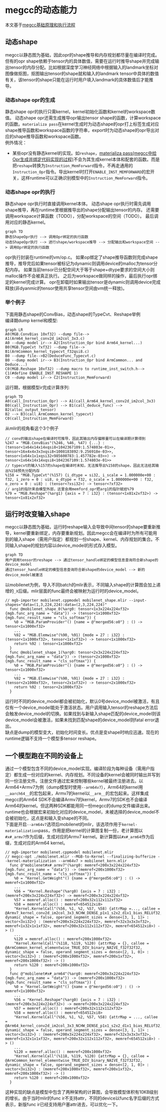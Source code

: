 # megcc的动态能力
本文基于[megcc基础原理和执行流程](megcc_arch.md)
## 动态shape  
megcc以静态图为基础，因此opr的shape推导和内存规划都尽量在编译时完成。 但有的opr shape依赖于tensor内的具体数值，需要在运行时推导shape并完成输出tensor的内存分配。比如根据深度学习神经网络中根据输入的landmark坐标对图像做抠图，抠图输出tensor的shape就和输入的landmark tensor中具体的数值有关，该tensor的shape只能在运行时用户填入landmark的具体数值后才能推导。        

### 动态shape opr的生成  
静态shape opr的执行只需kernel，kernel初始化函数和kernel的workspace数值。 动态shape opr还需生成推导opr输出tensor shape的函数，计算workspace的函数。`materializa pass`在kernel生成时为动态shape的opr打上标签生成对应shape推导函数和workspace函数的字符串，export时为动态shape的opr导出对应的shape推导函数和workspace函数。  
例外情况：  
* 某些opr没有静态kernel的实现。如`reshape`，[materializa pass(megcc中给Opr生成并绑定代码实现的过程)](../compiler/lib/Dialect/Kernel/Transforms/KernelMaterialization.cpp)不会为其生成kernel本体和配套的函数。而是把`reshape`转换为`Instruction_MemForward`指令，不再走通用的`Instruction_Opr`指令。导出kernel时打开`ENABLE_INST_MEMFORWARD`的宏开关，这样runtime可以正确识别模型中的`Instruction_MemForward`指令。   

### 动态shape opr的执行  
静态shape opr执行时直接调用kernel本体。 动态shape opr执行时需先调用shape推导，再在runtime里根据推导出的shape分配输出tensor的内存。 还需要调用workspace计算函数（TODO），分配workspace的空间（TODO）。 最后调用对应的静态kernel。  

```mermaid
graph TD
静态ShapeOpr执行 --> 调用Opr绑定的执行函数  
动态ShapeOpr执行 --> 进行shape/workspace推导 --> 分配输出和workspace空间 --> 调用Opr绑定的执行函数
``` 
opr执行封装在runtime的vm/op.c。 如果op绑定了shape推导函数则完成shape推导，推导完后如果tensor被标记为dynamic则调用device的malloc为tensor分配内存。 如果当前tensor已分配空间大于等于shape+dtype要求的空间大小则malloc操作不会被真正执行。 之后为workspace做同样的操作，最后执行opr绑定的kernel完成计算。 opr在卸载时如果输出tensor是dynamic则调用device完成释放(非dyanmic的tensor使用共享tensor空间由vm统一释放)。    
### 举个例子
下面用静态shape的ConvBias，动态shape的TypeCvt、Reshape举例  
编译期dump kernel和模型:     
```mermaid
graph LR
A0(MGB.ConvBias 10xf32) --dump file--> A1(Arm64_kernel_conv2d_im2col_3x3.c)
A0 --dump model ir--> A2(Instruction_Opr bind Arm64_kernel...)
B0(MGB.TypeCvt ?xf32) --dump file--> B1(ArmCommon_kernel_typecvt_f32qsi8.c)
B0 --dump file-->B2(DeduceFunc_Typecvt.c)
B0 --dump model ir--> B3(Instruction_Opr bind ArmCommon... and Deduce...)
C0(MGB.Reshape 10xf32) --dump macro to runtime_inst_switch.h--> C1(#define ENABLE_INST_RESHAPE 1)  
C0 --dump model ir--> C2(Instruction_MemForward)
```
运行期，根据模型ir完成计算序列:  
```mermaid
graph TD
A0(call_Instruction_Opr) --> A1(call_Arm64_kernel_conv2d_im2col_3x3) 
B0(call_Instruction_Opr) --> B1(call_deduce_func) --> B2(alloc_output_tensor) 
B2 --> B3(call_ArmCommon_kernel_typecvt) 
C0(call_Instruction_MemForward)
```
从mlir的视角看这个3个例子  
```mlir
// conv的输出shape在编译时可推导，因此其输出内存偏移量可以在编译期计算得到
%247 = "MGB.ConvBias"(%246, %46, %47) {...} : (tensor<1x64x14x14xqsi8<1042367109:1.574803e-01>>, tensor<16x4x4x3x3xqsi8<1008183892:9.256918e-03>>, tensor<1x64x1x1xqsi32<985600783:1.457782e-03>>) -> tensor<1x64x14x14xqsi8<1042367109:1.574803e-01>>
// typecvt的输入%157的shape在编译时未知，无法推导出%158的shape，因此无法给其输出%158预先分配内存
%158 = "MGB.TypeCvt"(%157) {i_dtype = si32, i_scale = 1.000000e+00 : f32, i_zero = 0 : ui8, o_dtype = f32, o_scale = 1.000000e+00 : f32, o_zero = 0 : ui8} : (tensor<?xsi32>) -> tensor<?xf32>
// arg1的指针来自模型外部，这里会用memford_opr把arg1的指针赋给%79
%79 = "MGB.Reshape"(%arg1) {axis = 7 : i32} : (tensor<1x81x2xf32>) -> tensor<1x81x2xf32>
```
## 运行时改变输入shape
megcc以静态图为基础，运行时reshape输入会导致中间tensor的shape要重新推导，kernel要重新绑定，内存要重新规划。因此megcc会在编译时为所有可能用到的输入shape（需用户指定）都规划一份shape、kernel、内存规划的集合。不同输入shape的规划内容以device_model的形式存入模型。   
```mermaid
graph TD
用户调用tensor的reshape --> 通过tensor_handle绑定的模型信息查询符合新shape的device_model
通过tensor_handle绑定的模型信息查询符合新shape的device_model --> 新的device_model被激活
```
以mobilenet为例，导入不同batch的mlir表示，不同输入shape的计算图会加上递增的`_X`后缀。mlir层面的func最终会被映射为运行时的device_model。        
```mlir
// mgb-importer mobilenet.cppmodel mobilenet_shape.mlir --input-shapes="data=(1,3,224,224):data=(2,3,224,224)"
  func @mobilenet_shape_0(%arg0: tensor<1x3x224x224xf32> {mgb.func_arg_name = "data"}) -> (tensor<1x1000xf32> {mgb.func_result_name = "cls_softmax"}) {
    %0 = "MGB.ParamProvider"() {name = @"merged56:o0"} : () -> tensor<1x1000xf32>
    ...
    %92 = "MGB.Elemwise"(%90, %91) {mode = 27 : i32} : (tensor<1x1000xf32>, tensor<1x1xf32>) -> tensor<1x1000xf32>
    return %92 : tensor<1x1000xf32>
  }
  func @mobilenet_shape_1(%arg0: tensor<2x3x224x224xf32> {mgb.func_arg_name = "data"}) -> (tensor<2x1000xf32> {mgb.func_result_name = "cls_softmax"}) {
    %0 = "MGB.ParamProvider"() {name = @"merged56:o0"} : () -> tensor<1x1000xf32>
    ...
    %92 = "MGB.Elemwise"(%90, %91) {mode = 27 : i32} : (tensor<2x1000xf32>, tensor<2x1xf32>) -> tensor<2x1000xf32>
    return %92 : tensor<2x1000xf32>
  }
```
运行时不同的device_model都会被初始化，默认0号device_model被激活，有且仅有一个device_model能处于激活状态。用户调用输入tensor的reshape方法后会触发device_model的切换。如果找到与新输入shape匹配的device_model则该device_model会被激活，如果未找到匹配shape的device_model则fatal error退出。  
缺点是dump的模型变大，初始化时间变长。优点是变shape时响应迅速。现在的runtime逻辑不支持一个模型多tensor reshape。     

## 一个模型跑在不同的设备上
通过一个模型包含不同的device_model实现。编译阶段为每种设备（需用户指定）都生成一份对应的kernel、内存规划。不同设备的kernel会被同时输出并写到同一份注册文件。注册文件通过宏来控制哪些kernel被最终注册进去。以Arm64+Armv7为例（dump模型时使用`--arm64v7`），Arm64的kernel用`__aarch64__`的宏包起来，Armv7的kernel以`__arm__`的宏包起来。这样集成megcc的Arm64 SDK不会编译Armv7的kernel，Armv7的SDK也不会编译Arm64的kernel。但这两种SDK都能用同一份megcc的dump文件编译出来。runtime也会根据宏来初始化对应的device_model，未被选择的device_model不会被初始化，这点是和输入变shape的不同。  
下面是开启`--arm64v7`选项后mobilenet的mlir，该选项作用于`kernel-materialization`pass，作用是把kernel的计算图复制一份，老计算图以`#x#_armv7`作为后缀，生成对应的Armv7 kernel。新计算图以`#x#_arm64`作为后缀，生成对应的Arm64 kernel。
```mlir
// mgb-importer mobilenet.cppmodel mobilenet.mlir
// megcc-opt ./mobilenet.mlir --MGB-to-Kernel --finalizing-bufferize --kernel-materialization --arm64v7 > mobilenet_kern.mlir
  func @"mobilenet#x#_armv7"(%arg0: memref<200x3x224x224xf32> {mgb.func_arg_name = "data"}) -> (memref<200x1000xf32> {mgb.func_result_name = "cls_softmax"}) {
    %0 = "Kernel.GetWeight"() {name = @"merged56:o0"} : () -> memref<1x1000xf32>
    ...
    %56 = "Kernel.Reshape"(%arg0) {axis = 7 : i32} : (memref<200x3x224x224xf32>) -> memref<200x3x224x224xf32>
    %57 = memref.alloc() : memref<200x32x112x112xf32>
    %58 = memref.alloc() : memref<654512xi8>
    "Kernel.KernelCall"(%56, %1, %2, %57, %58) {attrMap =..., callee = @Armv7_kernel_conv2d_im2col_3x3_NCHW_DENSE_p1x1_s2x2_d1x1_bias_RELUf32, dynamic_shape = false, operand_segment_sizes = dense<[3, 1, 1]> : vector<3xi32>} : (memref<200x3x224x224xf32>, memref<32x3x3x3xf32>, memref<1x32x1x1xf32>, memref<200x32x112x112xf32>, memref<654512xi8>) -> ()
    ...
    %120 = memref.alloc() : memref<200x1000xf32>
    "Kernel.KernelCall"(%118, %119, %120) {attrMap = {}, callee = @ArmCommon_kernel_elementwise_TRUE_DIV_binary_NAIVE_f32f32f32, dynamic_shape = false, operand_segment_sizes = dense<[2, 1, 0]> : vector<3xi32>} : (memref<200x1000xf32>, memref<200x1xf32>, memref<200x1000xf32>) -> ()
    return %120 : memref<200x1000xf32>
  }
  func @"mobilenet#x#_arm64"(%arg0: memref<200x3x224x224xf32> {mgb.func_arg_name = "data"}) -> (memref<200x1000xf32> {mgb.func_result_name = "cls_softmax"}) {
    %0 = "Kernel.GetWeight"() {name = @"merged56:o0"} : () -> memref<1x1000xf32>
    ...
    %56 = "Kernel.Reshape"(%arg0) {axis = 7 : i32} : (memref<200x3x224x224xf32>) -> memref<200x3x224x224xf32>
    %57 = memref.alloc() : memref<200x32x112x112xf32>
    %58 = memref.alloc() : memref<654512xi8>
    "Kernel.KernelCall"(%56, %1, %2, %57, %58) {attrMap = ..., callee = @Arm64_kernel_conv2d_im2col_3x3_NCHW_DENSE_p1x1_s2x2_d1x1_bias_RELUf32, dynamic_shape = false, operand_segment_sizes = dense<[3, 1, 1]> : vector<3xi32>} : (memref<200x3x224x224xf32>, memref<32x3x3x3xf32>, memref<1x32x1x1xf32>, memref<200x32x112x112xf32>, memref<654512xi8>) -> ()
    ...
    %120 = memref.alloc() : memref<200x1000xf32>
    "Kernel.KernelCall"(%118, %119, %120) {attrMap = {}, callee = @ArmCommon_kernel_elementwise_TRUE_DIV_binary_NAIVE_f32f32f32, dynamic_shape = false, operand_segment_sizes = dense<[2, 1, 0]> : vector<3xi32>} : (memref<200x1000xf32>, memref<200x1xf32>, memref<200x1000xf32>) -> ()
    return %120 : memref<200x1000xf32>
  }
```
这种实现的缺点是模型中包含了两种架构的计算图，会导致模型体积有10KB级别的增长。由于当时mlir的func ir不支持attr，不同的device以func名字后缀的方式表示，新版func ir已经支持用户塞attr进去，可以优化一下。    
